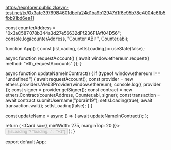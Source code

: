 https://explorer.public.zkevm-test.net/tx/0x3afc3976984601dbefa24d1ba9b12947d1f6e95b78c4004c6fb5fbb91bd6ea11

const counterAddress = "0x3aC587078b344a3d27e56632dFf236F1Aff04D56";
console.log(counterAddress, "Counter ABI: ", Counter.abi);

function App() {
const [isLoading, setIsLoading] = useState(false);

async function requestAccount() {
await window.ethereum.request({ method: "eth_requestAccounts" });
}

async function updateNameInContract() {
if (typeof window.ethereum !== "undefined") {
await requestAccount();
const provider = new ethers.providers.Web3Provider(window.ethereum);
console.log({ provider });
const signer = provider.getSigner();
const contract = new ethers.Contract(counterAddress, Counter.abi, signer);
const transaction = await contract.submitUsername("pbrain19");
setIsLoading(true);
await transaction.wait();
setIsLoading(false);
}
}

const updateName = async () => {
await updateNameInContract();
};

return (
<Container maxWidth="sm">
<Card sx={{ minWidth: 275, marginTop: 20 }}>
<CardContent>
<Button onClick={updateName} variant="outlined" disabled={isLoading}>
{isLoading ? "loading..." : "+1"}
</Button>
</CardContent>
</Card>
</Container>
);
}

export default App;
